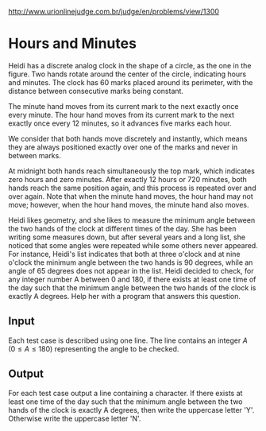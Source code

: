 ​http://www.urionlinejudge.com.br/judge/en/problems/view/1300

# Hours and Minutes

Heidi has a discrete analog clock in the shape of a circle, as the one in the
figure. Two hands rotate around the center of the circle, indicating hours and
minutes. The clock has 60 marks placed around its perimeter, with the distance
between consecutive marks being constant.

The minute hand moves from its current mark to the next exactly once every
minute. The hour hand moves from its current mark to the next exactly once
every 12 minutes, so it advances five marks each hour.

We consider that both hands move discretely and instantly, which means they
are always positioned exactly over one of the marks and never in between
marks.

At midnight both hands reach simultaneously the top mark, which indicates zero
hours and zero minutes. After exactly 12 hours or 720 minutes, both hands
reach the same position again, and this process is repeated over and over
again. Note that when the minute hand moves, the hour hand may not move;
however, when the hour hand moves, the minute hand also moves.

Heidi likes geometry, and she likes to measure the minimum angle between the
two hands of the clock at different times of the day. She has been writing
some measures down, but after several years and a long list, she noticed that
some angles were repeated while some others never appeared. For instance,
Heidi's list indicates that both at three o'clock and at nine o'clock the
minimum angle between the two hands is 90 degrees, while an angle of 65
degrees does not appear in the list. Heidi decided to check, for any integer
number A between 0 and 180, if there exists at least one time of the day such
that the minimum angle between the two hands of the clock is exactly A
degrees. Help her with a program that answers this question.

## Input

Each test case is described using one line. The line contains an integer $A$
​($0 \leq A \leq 180$) representing the angle to be checked.

## Output

For each test case output a line containing a character. If there exists at
least one time of the day such that the minimum angle between the two hands of
the clock is exactly A degrees, then write the uppercase letter 'Y'. Otherwise
write the uppercase letter 'N'.
